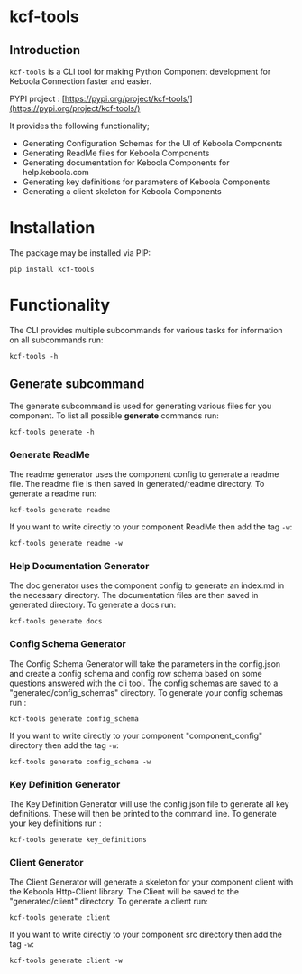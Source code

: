 # kcf-tools

## Introduction

<code>kcf-tools</code> is a CLI tool for making Python Component development for Keboola Connection faster and easier.

PYPI project : [https://pypi.org/project/kcf-tools/](https://pypi.org/project/kcf-tools/)

It provides the following functionality;

* Generating Configuration Schemas for the UI of Keboola Components
* Generating ReadMe files for Keboola Components
* Generating documentation for Keboola Components for help.keboola.com
* Generating key definitions for parameters of Keboola Components
* Generating a client skeleton for Keboola Components

# Installation

The package may be installed via PIP:

 ```
pip install kcf-tools
```

# Functionality

The CLI provides multiple subcommands for various tasks for information on all subcommands run:

 ```
kcf-tools -h
```

## Generate subcommand

The generate subcommand is used for generating various files for you component. To list all possible **generate**
commands run:

 ```
kcf-tools generate -h
```

### Generate ReadMe

The readme generator uses the component config to generate a readme file. The readme file is then saved in
generated/readme directory. To generate a readme run:

 ```
kcf-tools generate readme
```

If you want to write directly to your component ReadMe then add the tag <code>-w</code>:

 ```
kcf-tools generate readme -w
```

### Help Documentation Generator

The doc generator uses the component config to generate an index.md in the necessary directory. The documentation files
are then saved in generated directory. To generate a docs run:

 ```
kcf-tools generate docs
```

### Config Schema Generator

The Config Schema Generator will take the parameters in the config.json and create a config schema and config row schema
based on some questions answered with the cli tool. The config schemas are saved to a "generated/config_schemas"
directory. To generate your config schemas run :

 ```
kcf-tools generate config_schema
```

If you want to write directly to your component "component_config" directory then add the tag <code>-w</code>:

 ```
kcf-tools generate config_schema -w
```

### Key Definition Generator

The Key Definition Generator will use the config.json file to generate all key definitions. These will then be printed
to the command line. To generate your key definitions run :

 ```
kcf-tools generate key_definitions
```

### Client Generator

The Client Generator will generate a skeleton for your component client with the Keboola Http-Client library. The
Client will be saved to the "generated/client" directory. To generate a client run:

 ```
kcf-tools generate client
```
If you want to write directly to your component src directory then add the tag <code>-w</code>:

 ```
kcf-tools generate client -w
```